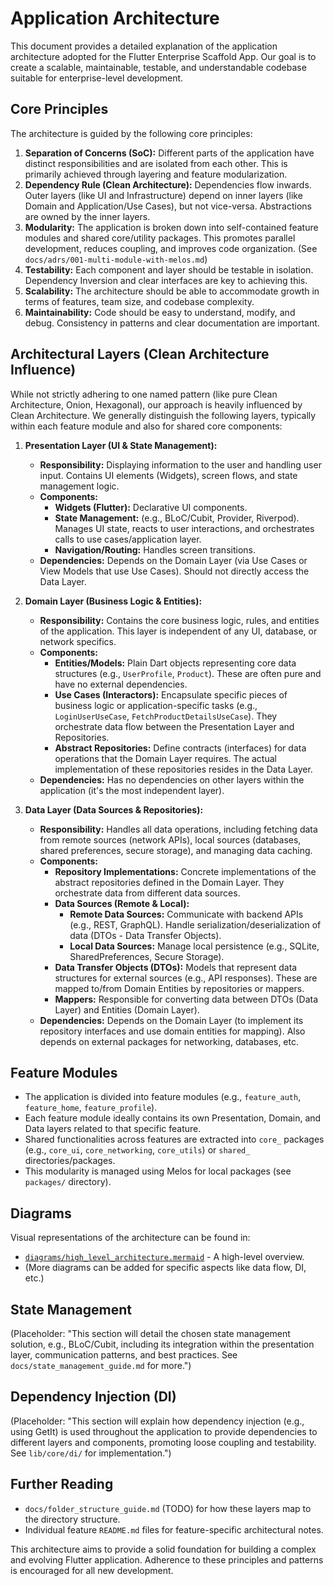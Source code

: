 # Application Architecture

This document provides a detailed explanation of the application architecture adopted for the Flutter Enterprise Scaffold App. Our goal is to create a scalable, maintainable, testable, and understandable codebase suitable for enterprise-level development.

## Core Principles

The architecture is guided by the following core principles:

1.  **Separation of Concerns (SoC):** Different parts of the application have distinct responsibilities and are isolated from each other. This is primarily achieved through layering and feature modularization.
2.  **Dependency Rule (Clean Architecture):** Dependencies flow inwards. Outer layers (like UI and Infrastructure) depend on inner layers (like Domain and Application/Use Cases), but not vice-versa. Abstractions are owned by the inner layers.
3.  **Modularity:** The application is broken down into self-contained feature modules and shared core/utility packages. This promotes parallel development, reduces coupling, and improves code organization. (See `docs/adrs/001-multi-module-with-melos.md`)
4.  **Testability:** Each component and layer should be testable in isolation. Dependency Inversion and clear interfaces are key to achieving this.
5.  **Scalability:** The architecture should be able to accommodate growth in terms of features, team size, and codebase complexity.
6.  **Maintainability:** Code should be easy to understand, modify, and debug. Consistency in patterns and clear documentation are important.

## Architectural Layers (Clean Architecture Influence)

While not strictly adhering to one named pattern (like pure Clean Architecture, Onion, Hexagonal), our approach is heavily influenced by Clean Architecture. We generally distinguish the following layers, typically within each feature module and also for shared core components:

1.  **Presentation Layer (UI & State Management):**
    *   **Responsibility:** Displaying information to the user and handling user input. Contains UI elements (Widgets), screen flows, and state management logic.
    *   **Components:**
        *   **Widgets (Flutter):** Declarative UI components.
        *   **State Management:** (e.g., BLoC/Cubit, Provider, Riverpod). Manages UI state, reacts to user interactions, and orchestrates calls to use cases/application layer.
        *   **Navigation/Routing:** Handles screen transitions.
    *   **Dependencies:** Depends on the Domain Layer (via Use Cases or View Models that use Use Cases). Should not directly access the Data Layer.

2.  **Domain Layer (Business Logic & Entities):**
    *   **Responsibility:** Contains the core business logic, rules, and entities of the application. This layer is independent of any UI, database, or network specifics.
    *   **Components:**
        *   **Entities/Models:** Plain Dart objects representing core data structures (e.g., `UserProfile`, `Product`). These are often pure and have no external dependencies.
        *   **Use Cases (Interactors):** Encapsulate specific pieces of business logic or application-specific tasks (e.g., `LoginUserUseCase`, `FetchProductDetailsUseCase`). They orchestrate data flow between the Presentation Layer and Repositories.
        *   **Abstract Repositories:** Define contracts (interfaces) for data operations that the Domain Layer requires. The actual implementation of these repositories resides in the Data Layer.
    *   **Dependencies:** Has no dependencies on other layers within the application (it's the most independent layer).

3.  **Data Layer (Data Sources & Repositories):**
    *   **Responsibility:** Handles all data operations, including fetching data from remote sources (network APIs), local sources (databases, shared preferences, secure storage), and managing data caching.
    *   **Components:**
        *   **Repository Implementations:** Concrete implementations of the abstract repositories defined in the Domain Layer. They orchestrate data from different data sources.
        *   **Data Sources (Remote & Local):**
            *   **Remote Data Sources:** Communicate with backend APIs (e.g., REST, GraphQL). Handle serialization/deserialization of data (DTOs - Data Transfer Objects).
            *   **Local Data Sources:** Manage local persistence (e.g., SQLite, SharedPreferences, Secure Storage).
        *   **Data Transfer Objects (DTOs):** Models that represent data structures for external sources (e.g., API responses). These are mapped to/from Domain Entities by repositories or mappers.
        *   **Mappers:** Responsible for converting data between DTOs (Data Layer) and Entities (Domain Layer).
    *   **Dependencies:** Depends on the Domain Layer (to implement its repository interfaces and use domain entities for mapping). Also depends on external packages for networking, databases, etc.

## Feature Modules

-   The application is divided into feature modules (e.g., `feature_auth`, `feature_home`, `feature_profile`).
-   Each feature module ideally contains its own Presentation, Domain, and Data layers related to that specific feature.
-   Shared functionalities across features are extracted into `core_` packages (e.g., `core_ui`, `core_networking`, `core_utils`) or `shared_` directories/packages.
-   This modularity is managed using Melos for local packages (see `packages/` directory).

## Diagrams

Visual representations of the architecture can be found in:
-   [`diagrams/high_level_architecture.mermaid`](./diagrams/high_level_architecture.mermaid) - A high-level overview.
-   (More diagrams can be added for specific aspects like data flow, DI, etc.)

## State Management
(Placeholder: "This section will detail the chosen state management solution, e.g., BLoC/Cubit, including its integration within the presentation layer, communication patterns, and best practices. See `docs/state_management_guide.md` for more.")

## Dependency Injection (DI)
(Placeholder: "This section will explain how dependency injection (e.g., using GetIt) is used throughout the application to provide dependencies to different layers and components, promoting loose coupling and testability. See `lib/core/di/` for implementation.")

## Further Reading
-   `docs/folder_structure_guide.md` (TODO) for how these layers map to the directory structure.
-   Individual feature `README.md` files for feature-specific architectural notes.

This architecture aims to provide a solid foundation for building a complex and evolving Flutter application. Adherence to these principles and patterns is encouraged for all new development.

